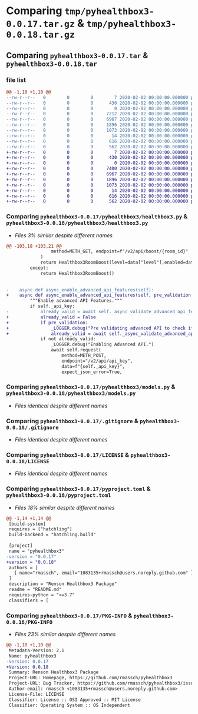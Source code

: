 # Comparing `tmp/pyhealthbox3-0.0.17.tar.gz` & `tmp/pyhealthbox3-0.0.18.tar.gz`

## Comparing `pyhealthbox3-0.0.17.tar` & `pyhealthbox3-0.0.18.tar`

### file list

```diff
@@ -1,10 +1,10 @@
--rw-r--r--   0        0        0        7 2020-02-02 00:00:00.000000 pyhealthbox3-0.0.17/requirements.txt
--rw-r--r--   0        0        0      430 2020-02-02 00:00:00.000000 pyhealthbox3-0.0.17/.github/workflows/publish.yml
--rw-r--r--   0        0        0        0 2020-02-02 00:00:00.000000 pyhealthbox3-0.0.17/pyhealthbox3/__init__.py
--rw-r--r--   0        0        0     7212 2020-02-02 00:00:00.000000 pyhealthbox3-0.0.17/pyhealthbox3/healthbox3.py
--rw-r--r--   0        0        0     6967 2020-02-02 00:00:00.000000 pyhealthbox3-0.0.17/pyhealthbox3/models.py
--rw-r--r--   0        0        0     1896 2020-02-02 00:00:00.000000 pyhealthbox3-0.0.17/.gitignore
--rw-r--r--   0        0        0     1073 2020-02-02 00:00:00.000000 pyhealthbox3-0.0.17/LICENSE
--rw-r--r--   0        0        0       14 2020-02-02 00:00:00.000000 pyhealthbox3-0.0.17/README.md
--rw-r--r--   0        0        0      616 2020-02-02 00:00:00.000000 pyhealthbox3-0.0.17/pyproject.toml
--rw-r--r--   0        0        0      562 2020-02-02 00:00:00.000000 pyhealthbox3-0.0.17/PKG-INFO
+-rw-r--r--   0        0        0        7 2020-02-02 00:00:00.000000 pyhealthbox3-0.0.18/requirements.txt
+-rw-r--r--   0        0        0      430 2020-02-02 00:00:00.000000 pyhealthbox3-0.0.18/.github/workflows/publish.yml
+-rw-r--r--   0        0        0        0 2020-02-02 00:00:00.000000 pyhealthbox3-0.0.18/pyhealthbox3/__init__.py
+-rw-r--r--   0        0        0     7400 2020-02-02 00:00:00.000000 pyhealthbox3-0.0.18/pyhealthbox3/healthbox3.py
+-rw-r--r--   0        0        0     6967 2020-02-02 00:00:00.000000 pyhealthbox3-0.0.18/pyhealthbox3/models.py
+-rw-r--r--   0        0        0     1896 2020-02-02 00:00:00.000000 pyhealthbox3-0.0.18/.gitignore
+-rw-r--r--   0        0        0     1073 2020-02-02 00:00:00.000000 pyhealthbox3-0.0.18/LICENSE
+-rw-r--r--   0        0        0       14 2020-02-02 00:00:00.000000 pyhealthbox3-0.0.18/README.md
+-rw-r--r--   0        0        0      616 2020-02-02 00:00:00.000000 pyhealthbox3-0.0.18/pyproject.toml
+-rw-r--r--   0        0        0      562 2020-02-02 00:00:00.000000 pyhealthbox3-0.0.18/PKG-INFO
```

### Comparing `pyhealthbox3-0.0.17/pyhealthbox3/healthbox3.py` & `pyhealthbox3-0.0.18/pyhealthbox3/healthbox3.py`

 * *Files 3% similar despite different names*

```diff
@@ -103,18 +103,21 @@
                 method=METH_GET, endpoint=f"/v2/api/boost/{room_id}"
             )
             return Healthbox3RoomBoost(level=data["level"],enabled=data["enable"],remaining=data["remaining"])
         except:
             return Healthbox3RoomBoost()
         
 
-    async def async_enable_advanced_api_features(self):
+    async def async_enable_advanced_api_features(self, pre_validation: bool = True):
         """Enable advanced API Features."""
         if self._api_key:
-            already_valid = await self._async_validate_advanced_api_features()
+            already_valid = False
+            if pre_validation:
+                _LOGGER.debug("Pre validating advanced API to check if already enabled.")
+                already_valid = await self._async_validate_advanced_api_features()
             if not already_valid:
                 _LOGGER.debug("Enabling Advanced API.")
                 await self.request(
                     method=METH_POST,
                     endpoint="/v2/api/api_key",
                     data=f"{self._api_key}",
                     expect_json_error=True,
```

### Comparing `pyhealthbox3-0.0.17/pyhealthbox3/models.py` & `pyhealthbox3-0.0.18/pyhealthbox3/models.py`

 * *Files identical despite different names*

### Comparing `pyhealthbox3-0.0.17/.gitignore` & `pyhealthbox3-0.0.18/.gitignore`

 * *Files identical despite different names*

### Comparing `pyhealthbox3-0.0.17/LICENSE` & `pyhealthbox3-0.0.18/LICENSE`

 * *Files identical despite different names*

### Comparing `pyhealthbox3-0.0.17/pyproject.toml` & `pyhealthbox3-0.0.18/pyproject.toml`

 * *Files 18% similar despite different names*

```diff
@@ -1,14 +1,14 @@
 [build-system]
 requires = ["hatchling"]
 build-backend = "hatchling.build"
 
 [project]
 name = "pyhealthbox3"
-version = "0.0.17"
+version = "0.0.18"
 authors = [
   { name="rmassch", email="1083135+rmassch@users.noreply.github.com" },
 ]
 description = "Renson Healthbox3 Package"
 readme = "README.md"
 requires-python = ">=3.7"
 classifiers = [
```

### Comparing `pyhealthbox3-0.0.17/PKG-INFO` & `pyhealthbox3-0.0.18/PKG-INFO`

 * *Files 23% similar despite different names*

```diff
@@ -1,10 +1,10 @@
 Metadata-Version: 2.1
 Name: pyhealthbox3
-Version: 0.0.17
+Version: 0.0.18
 Summary: Renson Healthbox3 Package
 Project-URL: Homepage, https://github.com/rmassch/pyhealthbox3
 Project-URL: Bug Tracker, https://github.com/rmassch/pyhealthbox3/issues
 Author-email: rmassch <1083135+rmassch@users.noreply.github.com>
 License-File: LICENSE
 Classifier: License :: OSI Approved :: MIT License
 Classifier: Operating System :: OS Independent
```


